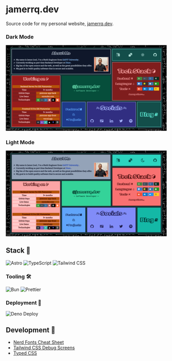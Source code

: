 # jamerrq.dev

Source code for my personal website, [jamerrq.dev](https://jamerrq.dev).

### Dark Mode

![v2_dark](./lib/v2_dark.png)

### Light Mode

![v2_light](./lib/v2_light.png)

## Stack 🥞

![Astro](https://img.shields.io/badge/-Astro-000000?style=flat-square&logo=astro&logoColor=white)
![TypeScript](https://img.shields.io/badge/-TypeScript-007ACC?style=flat-square&logo=typescript&logoColor=white)
![Tailwind
CSS](https://img.shields.io/badge/-Tailwind%20CSS-38B2AC?style=flat-square&logo=tailwind-css&logoColor=white)

### Tooling 🛠️

![Bun](https://img.shields.io/badge/-Bun-FF3E00?style=flat-square&logo=bun&logoColor=white)
![Prettier](https://img.shields.io/badge/-Prettier-F7B93E?style=flat-square&logo=prettier&logoColor=white)

### Deployment 🚀

![Deno Deploy](https://img.shields.io/badge/-Deno%20Deploy-000000?style=flat-square&logo=deno&logoColor=white)

## Development 🤖

- [Nerd Fonts Cheat Sheet](https://www.nerdfonts.com/cheat-sheet)
- [Tailwind CSS Debug Screens](https://github.com/jorenvanhee/tailwindcss-debug-screens)
- [Typed CSS](https://typedcss.com/)
